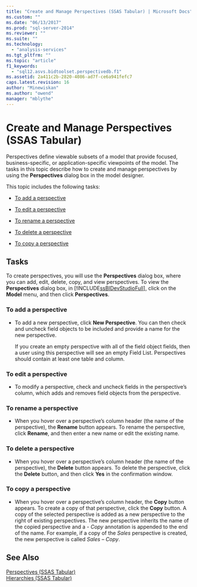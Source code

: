 ```yaml
---
title: "Create and Manage Perspectives (SSAS Tabular) | Microsoft Docs"
ms.custom: ""
ms.date: "06/13/2017"
ms.prod: "sql-server-2014"
ms.reviewer: ""
ms.suite: ""
ms.technology: 
  - "analysis-services"
ms.tgt_pltfrm: ""
ms.topic: "article"
f1_keywords: 
  - "sql12.asvs.bidtoolset.perspectivedb.f1"
ms.assetid: 2a411c2b-2820-4086-ad7f-ce6a941fefc7
caps.latest.revision: 16
author: "Minewiskan"
ms.author: "owend"
manager: "mblythe"
---
```

# Create and Manage Perspectives (SSAS Tabular)
  Perspectives define viewable subsets of a model that provide focused, business-specific, or application-specific viewpoints of the model. The tasks in this topic describe how to create and manage perspectives by using the **Perspectives** dialog box in the model designer.  
  
 This topic includes the following tasks:  
  
-   [To add a perspective](#bkmk_add)  
  
-   [To edit a perspective](#bkmk_edit)  
  
-   [To rename a perspective](#bkmk_rename)  
  
-   [To delete a perspective](#bkmk_delete)  
  
-   [To copy a perspective](#bkmk_copy)  
  
## Tasks  
 To create perspectives, you will use the **Perspectives** dialog box, where you can add, edit, delete, copy, and view perspectives. To view the **Perspectives** dialog box, in [!INCLUDE[ssBIDevStudioFull](../includes/ssbidevstudiofull-md.md)], click on the **Model** menu, and then click **Perspectives**.  
  
###  <a name="bkmk_add"></a> To add a perspective  
  
-   To add a new perspective, click **New Perspective**. You can then check and uncheck field objects to be included and provide a name for the new perspective.  
  
     If you create an empty perspective with all of the field object fields, then a user using this perspective will see an empty Field List. Perspectives should contain at least one table and column.  
  
###  <a name="bkmk_edit"></a> To edit a perspective  
  
-   To modify a perspective, check and uncheck fields in the perspective’s column, which adds and removes field objects from the perspective.  
  
###  <a name="bkmk_rename"></a> To rename a perspective  
  
-   When you hover over a perspective’s column header (the name of the perspective), the **Rename** button appears. To rename the perspective, click **Rename**, and then enter a new name or edit the existing name.  
  
###  <a name="bkmk_delete"></a> To delete a perspective  
  
-   When you hover over a perspective’s column header (the name of the perspective), the **Delete** button appears. To delete the perspective, click the **Delete** button, and then click **Yes** in the confirmation window.  
  
###  <a name="bkmk_copy"></a> To copy a perspective  
  
-   When you hover over a perspective’s column header, the **Copy** button appears. To create a copy of that perspective, click the **Copy** button. A copy of the selected perspective is added as a new perspective to the right of existing perspectives. The new perspective inherits the name of the copied perspective and a *- Copy* annotation is appended to the end of the name. For example, if a copy of the *Sales* perspective is created, the new perspective is called *Sales – Copy*.  
  
## See Also  
 [Perspectives &#40;SSAS Tabular&#41;](perspectives-ssas-tabular.md)   
 [Hierarchies &#40;SSAS Tabular&#41;](hierarchies-ssas-tabular.md)  
  
  